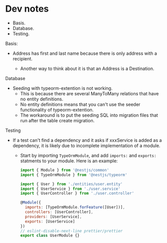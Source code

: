 # Dev notes

- Basis.
- Database.
- Testing.

Basis:

- Address has first and last name because there is only address with a recipient.

  - Another way to think about it is that an Address is a Destination.

Database

- Seeding with typeorm-extention is not working.
  - This is because there are several ManyToMany relations that have no entity definitions.
  - No entity definitions means that you can't use the seeder functionality of typeorm-extention.
  - The workaround is to put the seeding SQL into migration files that run after the table create migration.

Testing

- If a test can't find a dependency and it asks if xxxService is added as a dependency, it is likely due to incomplete implementation of a module.

  - Start by importing `TypeOrmModule`, and add `imports:` and `exports:` statments to your module. Here is an example:

    ```javascript
    import { Module } from '@nestjs/common'
    import { TypeOrmModule } from '@nestjs/typeorm'

    import { User } from './entities/user.entity'
    import { UserService } from './user.service'
    import { UserController } from './user.controller'

    @Module({
      imports: [TypeOrmModule.forFeature([User])],
      controllers: [UserController],
      providers: [UserService],
      exports: [UserService]
    })
    // eslint-disable-next-line prettier/prettier
    export class UserModule {}
    ```
